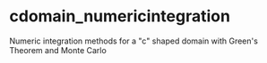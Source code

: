 # cdomain_numericintegration
Numeric integration methods for a "c" shaped domain with Green's Theorem and Monte Carlo
